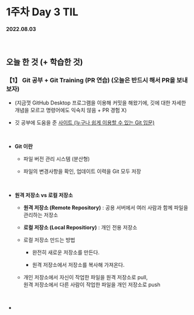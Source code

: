 # 1주차 Day 3 TIL

#### 2022.08.03

<br/>

## 오늘 한 것 (+ 학습한 것)

### 【1】 Git 공부 + Git Training (PR 연습) (오늘은 반드시 해서 PR을 보내보자)

- (지금껏 GitHub Desktop 프로그램을 이용해 커밋을 해왔기에, 깃에 대한 자세한 개념을 모르고 명령어에도 익숙치 않음 + PR 경험 X)

- 깃 공부에 도움을 준 <a href="https://backlog.com/git-tutorial/kr/intro/intro1_1.html">사이트 (누구나 쉽게 이용할 수 있는 Git 입문)</a>

<br/>

- <strong>Git 이란</strong>

    - 파일 버전 관리 시스템 (분산형)

    - 파일의 변경사항을 확인, 업데이트 이력을 Git 모두 저장

<br/>

- <strong>원격 저장소 vs 로컬 저장소</strong>

    - <strong>원격 저장소 (Remote Repository)</strong> : 공용 서버에서 여러 사람과 함께 파일을 관리하는 저장소

    - <strong>로컬 저장소 (Local Repositiory)</strong> : 개인 전용 저장소

    - 로컬 저장소 만드는 방법

        - 완전히 새로운 저장소를 만든다.
        
        - 원격 저장소에서 저장소를 복사해 가져온다.

    - 개인 저장소에서 자신이 작업한 파일을 원격 저장소로 pull,  
    원격 저장소에서 다른 사람이 작업한 파일을 개인 저장소로 push

<br/>

- <strong></strong>

<br/><br/>
